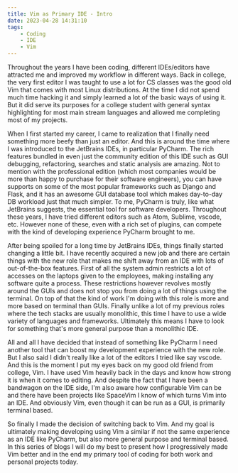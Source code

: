 ```yaml
---
title: Vim as Primary IDE - Intro
date: 2023-04-28 14:31:10
tags:
	- Coding
	- IDE
	- Vim
---
```

Throughout the years I have been coding, different IDEs/editors have attracted me and improved my workflow in different ways. Back in college, the very first editor I was taught to use a lot for CS classes was the good old Vim that comes with most Linux distributions. At the time I did not spend much time hacking it and simply learned a lot of the basic ways of using it. But it did serve its purposes for a college student with general syntax highlighting for most main stream languages and allowed me completing most of my projects.

<!-- more -->

When I first started my career, I came to realization that I finally need something more beefy than just an editor. And this is around the time where I was introduced to the JetBrains IDEs, in particular PyCharm. The rich features bundled in even just the community edition of this IDE such as GUI debugging, refactoring, searches and static analysis are amazing. Not to mention with the professional edition (which most companies would be more than happy to purchase for their software engineers), you can have supports on some of the most popular frameworks such as Django and Flask, and it has an awesome GUI database tool which makes day-to-day DB workload just that much simpler. To me, PyCharm is truly, like what JetBrains suggests, the essential tool for software developers. Throughout these years, I have tried different editors such as Atom, Sublime, vscode, etc. However none of these, even with a rich set of plugins, can compete with the kind of developing experience PyCharm brought to me.

After being spoiled for a long time by JetBrains IDEs, things finally started changing a little bit. I have recently acquired a new job and there are certain things with the new role that makes me shift away from an IDE with lots of out-of-the-box features. First of all the system admin restricts a lot of accesses on the laptops given to the employees, making installing any software quite a process. These restrictions however revolves mostly around the GUIs and does not stop you from doing a lot of things using the terminal. On top of that the kind of work I'm doing with this role is more and more based on terminal than GUIs. Finally unlike a lot of my previous roles where the tech stacks are usually monolithic, this time I have to use a wide variety of languages and frameworks. Ultimately this means I have to look for something that's more general purpose than a monolithic IDE.

All and all I have decided that instead of something like PyCharm I need another tool that can boost my development experience with the new role. But I also said I didn't really like a lot of the editors I tried like say vscode. And this is the moment I put my eyes back on my good old friend from college, Vim. I have used Vim heavily back in the days and know how strong it is when it comes to editing. And despite the fact that I have been a bandwagon on the IDE side, I'm also aware how configurable Vim can be and there have been projects like SpaceVim I know of which turns Vim into an IDE. And obviously Vim, even though it can be run as a GUI, is primarily terminal based.

So finally I made the decision of switching back to Vim. And my goal is ultimately making developing using Vim a similar if not the same experience as an IDE like PyCharm, but also more general purpose and terminal based. In this series of blogs I will do my best to present how I progressively made Vim better and in the end my primary tool of coding for both work and personal projects today.
